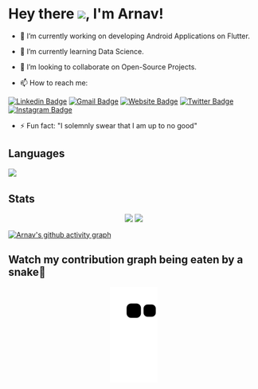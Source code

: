 # Hey there <img src="https://media.giphy.com/media/hvRJCLFzcasrR4ia7z/giphy.gif" width="25px">, I'm Arnav!


- 🔭 I’m currently working on developing Android Applications on Flutter.

- 🌱 I’m currently learning Data Science.

- 🖖  I’m looking to collaborate on Open-Source Projects.

- 📫 How to reach me: 

[![Linkedin Badge](https://img.shields.io/badge/-ArnavSharma-blue?style=flat-square&logo=Linkedin&logoColor=white&link=https://www.linkedin.com/in/arnav-sharma-9a4781193)](https://www.linkedin.com/in/arnav-sharma-9a4781193)
[![Gmail Badge](https://img.shields.io/badge/-arnav1776@gmail.com-c14438?style=flat-square&logo=Gmail&logoColor=white&link=mailto:arnav1776@gmail.com)](mailto:arnav1776@gmail.com)
[![Website Badge](https://img.shields.io/badge/-Portfolio-black?style=flat-square&logo=Wordpress&logoColor=white&link=https://arnav1776.github.io/portfolio_website/)](https://arnav1776.github.io/portfolio_website/)
[![Twitter Badge](https://img.shields.io/badge/-arnav1776-blue?style=flat-square&logo=twitter&logoColor=white&link=https://twitter.com/arnav1776)](https://twitter.com/arnav1776)
[![Instagram Badge](https://img.shields.io/badge/-arnav1776-purple?style=flat-square&logo=instagram&logoColor=white&link=https://instagram.com/arnav1776/)](https://instagram.com/arnav1776)

- ⚡ Fun fact: "I solemnly swear that I am up to no good"



## Languages

<img width="50%" src="https://github-readme-stats.vercel.app/api/top-langs/?username=arnav1776&theme=tokyonight&langs_count=10&layout=compact&show_icons=true&border_radius=40">

## Stats

<p align="center">

<img width="48%" src="https://github-readme-stats.vercel.app/api?username=arnav1776&theme=tokyonight&show_icons=true">

<img width="48%" src="http://github-readme-streak-stats.herokuapp.com?user=arnav1776&theme=tokyonight">

 </p>

  
[![Arnav's github activity graph](https://activity-graph.herokuapp.com/graph?username=arnav1776&theme=react-dark&hide_border=true&area=true)](https://git.io/arnav1776)


## Watch my contribution graph being eaten by a snake🐍

<p align="center">
  <img src="https://github.com/arnav1776/arnav1776/raw/output/github-contribution-grid-snake.svg" alt="snake"></center>
</p>
